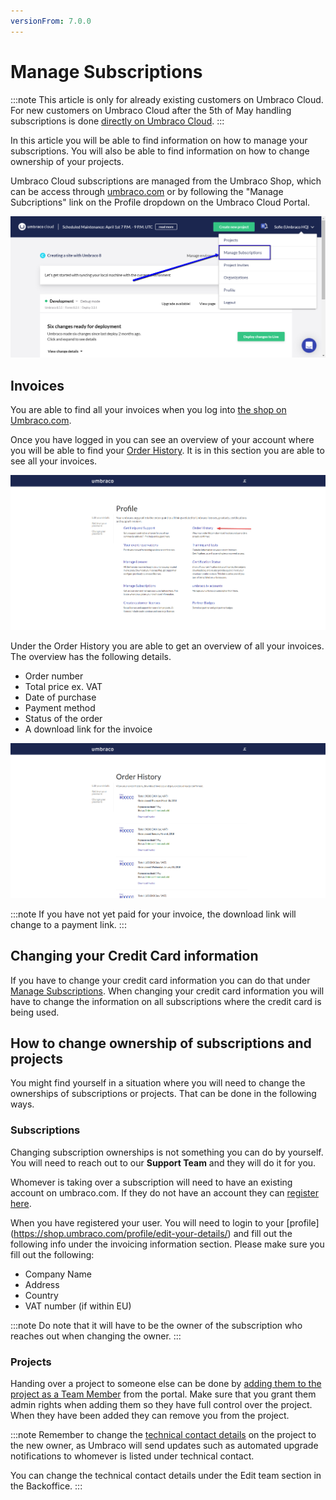 ```yaml
---
versionFrom: 7.0.0
---
```


# Manage Subscriptions

:::note
This article is only for already existing customers on Umbraco Cloud.
For new customers on Umbraco Cloud after the 5th of May handling subscriptions is done [directly on Umbraco Cloud](new-shop-index.md).
:::

In this article you will be able to find information on how to manage your subscriptions. You will also be able to find information on how to change ownership of your projects.

Umbraco Cloud subscriptions are managed from the Umbraco Shop, which can be access through [umbraco.com](https://umbraco.com) or by following the "Manage Subcriptions" link on the Profile dropdown on the Umbraco Cloud Portal.

![Manage Subscriptions](images/manage-subscriptions.png)

## Invoices

You are able to find all your invoices when you log into [the shop on Umbraco.com](https://shop.umbraco.com/profile/sign-in?returnURL=%2fprofile).

Once you have logged in you can see an overview of your account where you will be able to find your [Order History](https://shop.umbraco.com/profile/options/order-history/). It is in this section you are able to see all your invoices.

![Overview of your account](images/account-overview.png)

Under the Order History you are able to get an overview of all your invoices. The overview has the following details.

- Order number
- Total price ex. VAT
- Date of purchase
- Payment method
- Status of the order
- A download link for the invoice

![Order History](images/order-history.png)

:::note
If you have not yet paid for your invoice, the download link will change to a payment link.
:::

## Changing your Credit Card information

If you have to change your credit card information you can do that under [Manage Subscriptions](https://shop.umbraco.com/profile/options/manage-subscriptions/). When changing your credit card information you will have to change the information on all subscriptions where the credit card is being used.

## How to change ownership of subscriptions and projects

You might find yourself in a situation where you will need to change the ownerships of subscriptions or projects. That can be done in the following ways.

### Subscriptions

Changing subscription ownerships is not something you can do by yourself. You will need to reach out to our __Support Team__ and they will do it for you.

Whomever is taking over a subscription will need to have an existing account on umbraco.com. If they do not have an account they can [register here](https://shop.umbraco.com/profile/register).

When you have registered your user. You will need to login to your [profile] (https://shop.umbraco.com/profile/edit-your-details/) and fill out the following info under the invoicing information section. Please make sure you fill out the following:

- Company Name 
- Address
- Country 
- VAT number (if within EU)


:::note
Do note that it will have to be the owner of the subscription who reaches out when changing the owner.
:::

### Projects

Handing over a project to someone else can be done by [adding them to the project as a Team Member](../Team-Members) from the portal. Make sure that you grant them admin rights when adding them so they have full control over the project. When they have been added they can remove you from the project.

:::note
Remember to change the [technical contact details](../Team-Members/Technical-Contact) on the project to the new owner, as Umbraco will send updates such as automated upgrade notifications to whomever is listed under technical contact.

You can change the technical contact details under the Edit team section in the Backoffice.
:::

